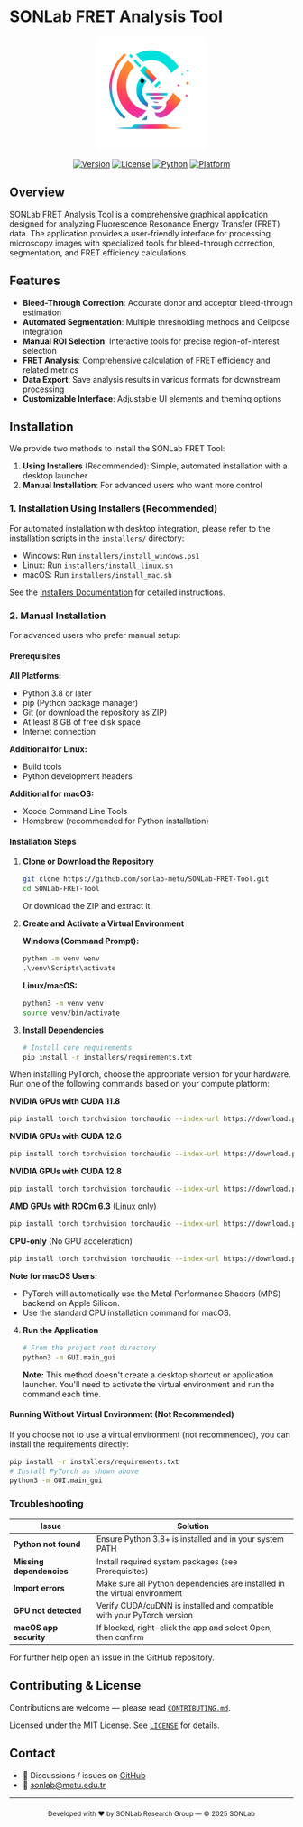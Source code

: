 # SONLab FRET Analysis Tool

<div align="center">
  <img src="GUI/logos/logo.png" alt="SONLab Logo" width="200"/>
  
  [![Version](https://img.shields.io/badge/version-v2.0.2-blue.svg)](https://sonlab-bio.metu.edu.tr)
  [![License](https://img.shields.io/badge/license-MIT-green.svg)](https://opensource.org/licenses/MIT)
  [![Python](https://img.shields.io/badge/python-3.8%2B-blue.svg)](https://www.python.org/)
  [![Platform](https://img.shields.io/badge/platform-Windows%20%7C%20Linux%20%7C%20macOS-lightgrey.svg)]()
</div>

## Overview

SONLab FRET Analysis Tool is a comprehensive graphical application designed for analyzing Fluorescence Resonance Energy Transfer (FRET) data. The application provides a user-friendly interface for processing microscopy images with specialized tools for bleed-through correction, segmentation, and FRET efficiency calculations.

## Features

- **Bleed-Through Correction**: Accurate donor and acceptor bleed-through estimation
- **Automated Segmentation**: Multiple thresholding methods and Cellpose integration
- **Manual ROI Selection**: Interactive tools for precise region-of-interest selection
- **FRET Analysis**: Comprehensive calculation of FRET efficiency and related metrics
- **Data Export**: Save analysis results in various formats for downstream processing
- **Customizable Interface**: Adjustable UI elements and theming options

## Installation

We provide two methods to install the SONLab FRET Tool:
1. **Using Installers** (Recommended): Simple, automated installation with a desktop launcher
2. **Manual Installation**: For advanced users who want more control

### 1. Installation Using Installers (Recommended)

For automated installation with desktop integration, please refer to the installation scripts in the `installers/` directory:

- Windows: Run `installers/install_windows.ps1`
- Linux: Run `installers/install_linux.sh`
- macOS: Run `installers/install_mac.sh`

See the [Installers Documentation](installers/README.md) for detailed instructions.

### 2. Manual Installation

For advanced users who prefer manual setup:

#### Prerequisites

**All Platforms:**
- Python 3.8 or later
- pip (Python package manager)
- Git (or download the repository as ZIP)
- At least 8 GB of free disk space
- Internet connection

**Additional for Linux:**
- Build tools
- Python development headers

**Additional for macOS:**
- Xcode Command Line Tools
- Homebrew (recommended for Python installation)

#### Installation Steps

1. **Clone or Download the Repository**
   ```bash
   git clone https://github.com/sonlab-metu/SONLab-FRET-Tool.git
   cd SONLab-FRET-Tool
   ```
   Or download the ZIP and extract it.

2. **Create and Activate a Virtual Environment**

   **Windows (Command Prompt):**
   ```cmd
   python -m venv venv
   .\venv\Scripts\activate
   ```

   **Linux/macOS:**
   ```bash
   python3 -m venv venv
   source venv/bin/activate
   ```

3. **Install Dependencies**
   ```bash
   # Install core requirements
   pip install -r installers/requirements.txt
   ```

When installing PyTorch, choose the appropriate version for your hardware. Run one of the following commands based on your compute platform:

**NVIDIA GPUs with CUDA 11.8**
   ```bash
   pip install torch torchvision torchaudio --index-url https://download.pytorch.org/whl/cu118
   ```

 **NVIDIA GPUs with CUDA 12.6**
   ```bash
   pip install torch torchvision torchaudio --index-url https://download.pytorch.org/whl/cu126
   ```

 **NVIDIA GPUs with CUDA 12.8**
   ```bash
   pip install torch torchvision torchaudio --index-url https://download.pytorch.org/whl/cu128
   ```

 **AMD GPUs with ROCm 6.3** (Linux only)
   ```bash
   pip install torch torchvision torchaudio --index-url https://download.pytorch.org/whl/rocm6.3
   ```

 **CPU-only** (No GPU acceleration)
   ```bash
   pip install torch torchvision torchaudio --index-url https://download.pytorch.org/whl/cpu
   ```

**Note for macOS Users:**
- PyTorch will automatically use the Metal Performance Shaders (MPS) backend on Apple Silicon.
- Use the standard CPU installation command for macOS.

4. **Run the Application**
   ```bash
   # From the project root directory
   python3 -m GUI.main_gui
   ```

   **Note:** This method doesn't create a desktop shortcut or application launcher. You'll need to activate the virtual environment and run the command each time.

#### Running Without Virtual Environment (Not Recommended)

If you choose not to use a virtual environment (not recommended), you can install the requirements directly:

```bash
pip install -r installers/requirements.txt
# Install PyTorch as shown above
python3 -m GUI.main_gui
```



### Troubleshooting

| Issue | Solution |
|-------|----------|
| **Python not found** | Ensure Python 3.8+ is installed and in your system PATH |
| **Missing dependencies** | Install required system packages (see Prerequisites) |
| **Import errors** | Make sure all Python dependencies are installed in the virtual environment |
| **GPU not detected** | Verify CUDA/cuDNN is installed and compatible with your PyTorch version |
| **macOS app security** | If blocked, right-click the app and select Open, then confirm |

For further help open an issue in the GitHub repository.

## Contributing & License

Contributions are welcome — please read [`CONTRIBUTING.md`](CONTRIBUTING.md).

Licensed under the MIT License. See [`LICENSE`](LICENSE) for details.

## Contact

- 💬 Discussions / issues on [GitHub](https://github.com/sonlab-metu/SONLab-FRET-Tool)
- 📧 sonlab@metu.edu.tr

---
<div align="center">
  <sub>Developed with ❤️ by SONLab Research Group — © 2025 SONLab</sub>
</div>

